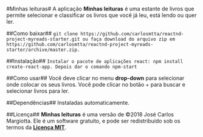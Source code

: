 #Minhas leituras#
A aplicação **Minhas leituras** é uma estante de livros que permite selecionar e classificar os livros que você já leu, está lendo ou quer ler. 

##Como baixar##
`git clone https://github.com/carlosmtta/reactnd-project-myreads-starter.git ou faça download do arquivo zip em https://github.com/carlosmtta/reactnd-project-myreads-starter/archive/master.zip.`

##Instalação##
`Instalar o pacote de aplicações react: npm install create-react-app. Depois dar o comando npm-start`

##Como usar##
Você deve clicar no menu **drop-down** para selecionar onde colocar os seus livros. Você pode clicar no botão + para buscar e selecionar livros para ler.

##Dependências##
Instaladas automaticamente.

##Licença##
**Minhas leituras** é uma versão de ©2018 José Carlos Margiotta. Ele é um software gratuito, e pode ser redistribuído sob os termos da [**Licença MIT**](https://choosealicense.com/licenses/mit/).
